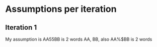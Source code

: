 # Assumptions per iteration

## Iteration 1


My assumption is AA55BB is 2 words AA, BB, also AA%$BB is 2 words